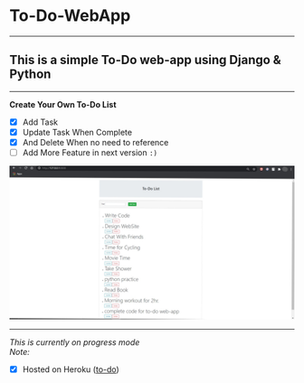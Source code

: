 # To-Do-WebApp
---
## This is a simple To-Do web-app using Django & Python
---
**Create Your Own To-Do List**
- [x] Add Task
- [x] Update Task When Complete
- [x] And Delete When no need to reference
- [ ] Add More Feature in next version `:)`

![To-Do App](todo/task/static/task/images/to-do.jpg?raw=true "To-Do Web Page")

---
_This is currently on progress mode_<br>
_Note:_
- [x] Hosted on Heroku ([to-do][t-do])


[t-do]: https://t-do.herokuapp.com/ "To-Do App"